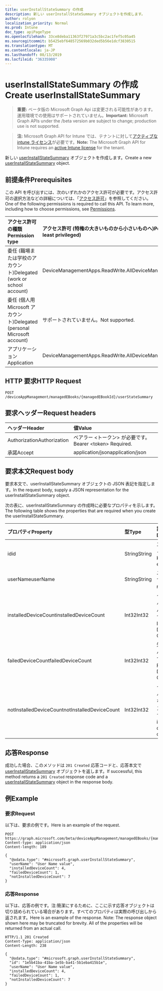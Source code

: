 ```yaml
---
title: userInstallStateSummary の作成
description: 新しい userInstallStateSummary オブジェクトを作成します。
author: rolyon
localization_priority: Normal
ms.prod: Intune
doc_type: apiPageType
ms.openlocfilehash: 33ce8deba11363f27971a3c5bc2ac1fef5c05a45
ms.sourcegitcommit: b5425ebf648572569b032ded5b56e1dcf3830515
ms.translationtype: MT
ms.contentlocale: ja-JP
ms.lasthandoff: 08/13/2019
ms.locfileid: "36335908"
---
```

# <a name="create-userinstallstatesummary"></a><span data-ttu-id="334ed-103">userInstallStateSummary の作成</span><span class="sxs-lookup"><span data-stu-id="334ed-103">Create userInstallStateSummary</span></span>

> <span data-ttu-id="334ed-104">**重要:** ベータ版の Microsoft Graph Api は変更される可能性があります。運用環境での使用はサポートされていません。</span><span class="sxs-lookup"><span data-stu-id="334ed-104">**Important:** Microsoft Graph APIs under the /beta version are subject to change; production use is not supported.</span></span>

> <span data-ttu-id="334ed-105">**注:** Microsoft Graph API for Intune では、テナントに対して[アクティブな intune ライセンス](https://go.microsoft.com/fwlink/?linkid=839381)が必要です。</span><span class="sxs-lookup"><span data-stu-id="334ed-105">**Note:** The Microsoft Graph API for Intune requires an [active Intune license](https://go.microsoft.com/fwlink/?linkid=839381) for the tenant.</span></span>

<span data-ttu-id="334ed-106">新しい [userInstallStateSummary](../resources/intune-books-userinstallstatesummary.md) オブジェクトを作成します。</span><span class="sxs-lookup"><span data-stu-id="334ed-106">Create a new [userInstallStateSummary](../resources/intune-books-userinstallstatesummary.md) object.</span></span>

## <a name="prerequisites"></a><span data-ttu-id="334ed-107">前提条件</span><span class="sxs-lookup"><span data-stu-id="334ed-107">Prerequisites</span></span>
<span data-ttu-id="334ed-p101">この API を呼び出すには、次のいずれかのアクセス許可が必要です。アクセス許可の選択方法などの詳細については、「[アクセス許可](/graph/permissions-reference)」を参照してください。</span><span class="sxs-lookup"><span data-stu-id="334ed-p101">One of the following permissions is required to call this API. To learn more, including how to choose permissions, see [Permissions](/graph/permissions-reference).</span></span>

|<span data-ttu-id="334ed-110">アクセス許可の種類</span><span class="sxs-lookup"><span data-stu-id="334ed-110">Permission type</span></span>|<span data-ttu-id="334ed-111">アクセス許可 (特権の大きいものから小さいものへ)</span><span class="sxs-lookup"><span data-stu-id="334ed-111">Permissions (from most to least privileged)</span></span>|
|:---|:---|
|<span data-ttu-id="334ed-112">委任 (職場または学校のアカウント)</span><span class="sxs-lookup"><span data-stu-id="334ed-112">Delegated (work or school account)</span></span>|<span data-ttu-id="334ed-113">DeviceManagementApps.ReadWrite.All</span><span class="sxs-lookup"><span data-stu-id="334ed-113">DeviceManagementApps.ReadWrite.All</span></span>|
|<span data-ttu-id="334ed-114">委任 (個人用 Microsoft アカウント)</span><span class="sxs-lookup"><span data-stu-id="334ed-114">Delegated (personal Microsoft account)</span></span>|<span data-ttu-id="334ed-115">サポートされていません。</span><span class="sxs-lookup"><span data-stu-id="334ed-115">Not supported.</span></span>|
|<span data-ttu-id="334ed-116">アプリケーション</span><span class="sxs-lookup"><span data-stu-id="334ed-116">Application</span></span>|<span data-ttu-id="334ed-117">DeviceManagementApps.ReadWrite.All</span><span class="sxs-lookup"><span data-stu-id="334ed-117">DeviceManagementApps.ReadWrite.All</span></span>|

## <a name="http-request"></a><span data-ttu-id="334ed-118">HTTP 要求</span><span class="sxs-lookup"><span data-stu-id="334ed-118">HTTP Request</span></span>
<!-- {
  "blockType": "ignored"
}
-->
``` http
POST /deviceAppManagement/managedEBooks/{managedEBookId}/userStateSummary
```

## <a name="request-headers"></a><span data-ttu-id="334ed-119">要求ヘッダー</span><span class="sxs-lookup"><span data-stu-id="334ed-119">Request headers</span></span>
|<span data-ttu-id="334ed-120">ヘッダー</span><span class="sxs-lookup"><span data-stu-id="334ed-120">Header</span></span>|<span data-ttu-id="334ed-121">値</span><span class="sxs-lookup"><span data-stu-id="334ed-121">Value</span></span>|
|:---|:---|
|<span data-ttu-id="334ed-122">Authorization</span><span class="sxs-lookup"><span data-stu-id="334ed-122">Authorization</span></span>|<span data-ttu-id="334ed-123">ベアラー &lt;トークン&gt; が必要です。</span><span class="sxs-lookup"><span data-stu-id="334ed-123">Bearer &lt;token&gt; Required.</span></span>|
|<span data-ttu-id="334ed-124">承諾</span><span class="sxs-lookup"><span data-stu-id="334ed-124">Accept</span></span>|<span data-ttu-id="334ed-125">application/json</span><span class="sxs-lookup"><span data-stu-id="334ed-125">application/json</span></span>|

## <a name="request-body"></a><span data-ttu-id="334ed-126">要求本文</span><span class="sxs-lookup"><span data-stu-id="334ed-126">Request body</span></span>
<span data-ttu-id="334ed-127">要求本文で、userInstallStateSummary オブジェクトの JSON 表記を指定します。</span><span class="sxs-lookup"><span data-stu-id="334ed-127">In the request body, supply a JSON representation for the userInstallStateSummary object.</span></span>

<span data-ttu-id="334ed-128">次の表に、userInstallStateSummary の作成時に必要なプロパティを示します。</span><span class="sxs-lookup"><span data-stu-id="334ed-128">The following table shows the properties that are required when you create the userInstallStateSummary.</span></span>

|<span data-ttu-id="334ed-129">プロパティ</span><span class="sxs-lookup"><span data-stu-id="334ed-129">Property</span></span>|<span data-ttu-id="334ed-130">型</span><span class="sxs-lookup"><span data-stu-id="334ed-130">Type</span></span>|<span data-ttu-id="334ed-131">説明</span><span class="sxs-lookup"><span data-stu-id="334ed-131">Description</span></span>|
|:---|:---|:---|
|<span data-ttu-id="334ed-132">id</span><span class="sxs-lookup"><span data-stu-id="334ed-132">id</span></span>|<span data-ttu-id="334ed-133">String</span><span class="sxs-lookup"><span data-stu-id="334ed-133">String</span></span>|<span data-ttu-id="334ed-134">エンティティのキー。</span><span class="sxs-lookup"><span data-stu-id="334ed-134">Key of the entity.</span></span>|
|<span data-ttu-id="334ed-135">userName</span><span class="sxs-lookup"><span data-stu-id="334ed-135">userName</span></span>|<span data-ttu-id="334ed-136">String</span><span class="sxs-lookup"><span data-stu-id="334ed-136">String</span></span>|<span data-ttu-id="334ed-137">ユーザー名です。</span><span class="sxs-lookup"><span data-stu-id="334ed-137">User name.</span></span>|
|<span data-ttu-id="334ed-138">installedDeviceCount</span><span class="sxs-lookup"><span data-stu-id="334ed-138">installedDeviceCount</span></span>|<span data-ttu-id="334ed-139">Int32</span><span class="sxs-lookup"><span data-stu-id="334ed-139">Int32</span></span>|<span data-ttu-id="334ed-140">インストールされたデバイスの数です。</span><span class="sxs-lookup"><span data-stu-id="334ed-140">Installed Device Count.</span></span>|
|<span data-ttu-id="334ed-141">failedDeviceCount</span><span class="sxs-lookup"><span data-stu-id="334ed-141">failedDeviceCount</span></span>|<span data-ttu-id="334ed-142">Int32</span><span class="sxs-lookup"><span data-stu-id="334ed-142">Int32</span></span>|<span data-ttu-id="334ed-143">失敗したデバイスの数です。</span><span class="sxs-lookup"><span data-stu-id="334ed-143">Failed Device Count.</span></span>|
|<span data-ttu-id="334ed-144">notInstalledDeviceCount</span><span class="sxs-lookup"><span data-stu-id="334ed-144">notInstalledDeviceCount</span></span>|<span data-ttu-id="334ed-145">Int32</span><span class="sxs-lookup"><span data-stu-id="334ed-145">Int32</span></span>|<span data-ttu-id="334ed-146">インストールされていないデバイスの数です。</span><span class="sxs-lookup"><span data-stu-id="334ed-146">Not installed device count.</span></span>|



## <a name="response"></a><span data-ttu-id="334ed-147">応答</span><span class="sxs-lookup"><span data-stu-id="334ed-147">Response</span></span>
<span data-ttu-id="334ed-148">成功した場合、このメソッドは `201 Created` 応答コードと、応答本文で [userInstallStateSummary](../resources/intune-books-userinstallstatesummary.md) オブジェクトを返します。</span><span class="sxs-lookup"><span data-stu-id="334ed-148">If successful, this method returns a `201 Created` response code and a [userInstallStateSummary](../resources/intune-books-userinstallstatesummary.md) object in the response body.</span></span>

## <a name="example"></a><span data-ttu-id="334ed-149">例</span><span class="sxs-lookup"><span data-stu-id="334ed-149">Example</span></span>

### <a name="request"></a><span data-ttu-id="334ed-150">要求</span><span class="sxs-lookup"><span data-stu-id="334ed-150">Request</span></span>
<span data-ttu-id="334ed-151">以下は、要求の例です。</span><span class="sxs-lookup"><span data-stu-id="334ed-151">Here is an example of the request.</span></span>
``` http
POST https://graph.microsoft.com/beta/deviceAppManagement/managedEBooks/{managedEBookId}/userStateSummary
Content-type: application/json
Content-length: 189

{
  "@odata.type": "#microsoft.graph.userInstallStateSummary",
  "userName": "User Name value",
  "installedDeviceCount": 4,
  "failedDeviceCount": 1,
  "notInstalledDeviceCount": 7
}
```

### <a name="response"></a><span data-ttu-id="334ed-152">応答</span><span class="sxs-lookup"><span data-stu-id="334ed-152">Response</span></span>
<span data-ttu-id="334ed-p102">以下は、応答の例です。注:簡潔にするために、ここに示す応答オブジェクトは切り詰められている場合があります。すべてのプロパティは実際の呼び出しから返されます。</span><span class="sxs-lookup"><span data-stu-id="334ed-p102">Here is an example of the response. Note: The response object shown here may be truncated for brevity. All of the properties will be returned from an actual call.</span></span>
``` http
HTTP/1.1 201 Created
Content-Type: application/json
Content-Length: 238

{
  "@odata.type": "#microsoft.graph.userInstallStateSummary",
  "id": "1e5b41ba-41ba-1e5b-ba41-5b1eba415b1e",
  "userName": "User Name value",
  "installedDeviceCount": 4,
  "failedDeviceCount": 1,
  "notInstalledDeviceCount": 7
}
```






